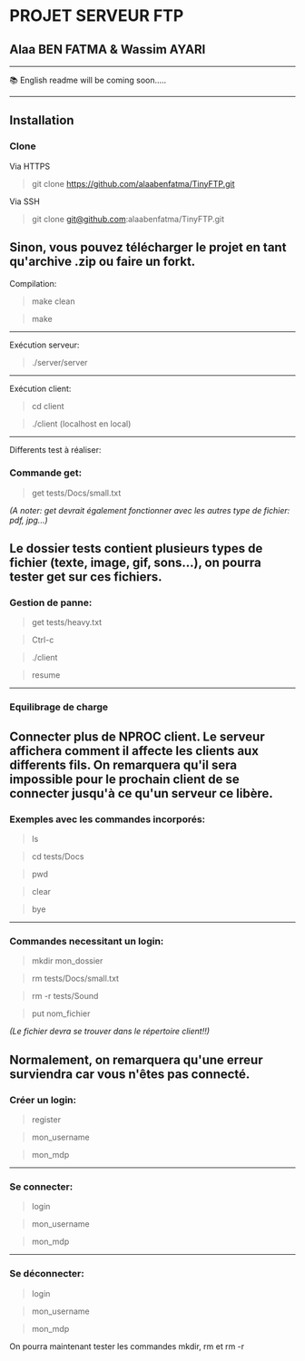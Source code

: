 # PROJET SERVEUR FTP
## Alaa BEN FATMA & Wassim AYARI
---
📚 English readme will be coming soon.....

---

## Installation
### Clone
Via HTTPS

>git clone https://github.com/alaabenfatma/TinyFTP.git

Via SSH

>git clone git@github.com:alaabenfatma/TinyFTP.git

Sinon, vous pouvez télécharger le projet en tant qu'archive .zip ou faire un forkt.
---

Compilation:
>make clean

>make
---
Exécution serveur:

>./server/server
---
Exécution client:
>cd client

>./client <adresse>  (localhost en local)
---

Differents test à réaliser:

### Commande get:

>get tests/Docs/small.txt 

_(A noter: get devrait également fonctionner avec les autres type de fichier: pdf, jpg...)_


Le dossier tests contient plusieurs types de fichier (texte, image, gif, sons...), on pourra tester get sur ces fichiers.
---

### Gestion de panne:

>get tests/heavy.txt

>Ctrl-c 

>./client <adresse>
  
>resume
---
### Equilibrage de charge

Connecter plus de NPROC client. Le serveur affichera comment il affecte les clients aux differents fils.
On remarquera qu'il sera impossible pour le prochain client de se connecter jusqu'à ce qu'un serveur ce libère.
---
### Exemples avec les commandes incorporés:

>ls 

>cd tests/Docs

>pwd

>clear

>bye
---
### Commandes necessitant un login:

>mkdir mon_dossier

>rm tests/Docs/small.txt

>rm -r tests/Sound

>put nom_fichier 

_(Le fichier devra se trouver dans le répertoire client!!)_

Normalement, on remarquera qu'une erreur surviendra car vous n'êtes pas connecté.
---
### Créer un login:

>register

>mon_username

>mon_mdp
---
### Se connecter:
>login

>mon_username

>mon_mdp
---
### Se déconnecter:
>login

>mon_username

>mon_mdp

On pourra maintenant tester les commandes mkdir, rm et rm -r
